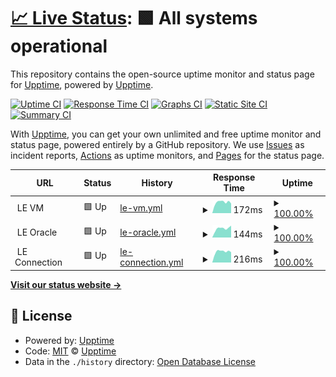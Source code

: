 # [📈 Live Status](https://n0i2.github.io/Upptime): <!--live status--> **🟩 All systems operational**

This repository contains the open-source uptime monitor and status page for [Upptime](https://upptime.js.org), powered by [Upptime](https://github.com/upptime/upptime).

[![Uptime CI](https://github.com/n0i2/upptime/workflows/Uptime%20CI/badge.svg)](https://github.com/n0i2/upptime/actions?query=workflow%3A%22Uptime+CI%22)
[![Response Time CI](https://github.com/n0i2/upptime/workflows/Response%20Time%20CI/badge.svg)](https://github.com/n0i2/upptime/actions?query=workflow%3A%22Response+Time+CI%22)
[![Graphs CI](https://github.com/n0i2/upptime/workflows/Graphs%20CI/badge.svg)](https://github.com/n0i2/upptime/actions?query=workflow%3A%22Graphs+CI%22)
[![Static Site CI](https://github.com/n0i2/upptime/workflows/Static%20Site%20CI/badge.svg)](https://github.com/n0i2/upptime/actions?query=workflow%3A%22Static+Site+CI%22)
[![Summary CI](https://github.com/n0i2/upptime/workflows/Summary%20CI/badge.svg)](https://github.com/n0i2/upptime/actions?query=workflow%3A%22Summary+CI%22)

With [Upptime](https://upptime.js.org), you can get your own unlimited and free uptime monitor and status page, powered entirely by a GitHub repository. We use [Issues](https://github.com/upptime/upptime/issues) as incident reports, [Actions](https://github.com/n0i2/upptime/actions) as uptime monitors, and [Pages](https://demo.upptime.js.org) for the status page.

<!--start: status pages-->
<!-- This summary is generated by Upptime (https://github.com/upptime/upptime) -->
<!-- Do not edit this manually, your changes will be overwritten -->
<!-- prettier-ignore -->
| URL | Status | History | Response Time | Uptime |
| --- | ------ | ------- | ------------- | ------ |
| <img alt="" src="https://icons.duckduckgo.com/ip3/null.ico" height="13"> LE VM | 🟩 Up | [le-vm.yml](https://github.com/n0i2/Upptime/commits/HEAD/history/le-vm.yml) | <details><summary><img alt="Response time graph" src="./graphs/le-vm/response-time-week.png" height="20"> 172ms</summary><br><a href="https://n0i2.github.io/Upptime/history/le-vm"><img alt="Response time 163" src="https://img.shields.io/endpoint?url=https%3A%2F%2Fraw.githubusercontent.com%2Fn0i2%2FUpptime%2FHEAD%2Fapi%2Fle-vm%2Fresponse-time.json"></a><br><a href="https://n0i2.github.io/Upptime/history/le-vm"><img alt="24-hour response time 151" src="https://img.shields.io/endpoint?url=https%3A%2F%2Fraw.githubusercontent.com%2Fn0i2%2FUpptime%2FHEAD%2Fapi%2Fle-vm%2Fresponse-time-day.json"></a><br><a href="https://n0i2.github.io/Upptime/history/le-vm"><img alt="7-day response time 172" src="https://img.shields.io/endpoint?url=https%3A%2F%2Fraw.githubusercontent.com%2Fn0i2%2FUpptime%2FHEAD%2Fapi%2Fle-vm%2Fresponse-time-week.json"></a><br><a href="https://n0i2.github.io/Upptime/history/le-vm"><img alt="30-day response time 153" src="https://img.shields.io/endpoint?url=https%3A%2F%2Fraw.githubusercontent.com%2Fn0i2%2FUpptime%2FHEAD%2Fapi%2Fle-vm%2Fresponse-time-month.json"></a><br><a href="https://n0i2.github.io/Upptime/history/le-vm"><img alt="1-year response time 163" src="https://img.shields.io/endpoint?url=https%3A%2F%2Fraw.githubusercontent.com%2Fn0i2%2FUpptime%2FHEAD%2Fapi%2Fle-vm%2Fresponse-time-year.json"></a></details> | <details><summary><a href="https://n0i2.github.io/Upptime/history/le-vm">100.00%</a></summary><a href="https://n0i2.github.io/Upptime/history/le-vm"><img alt="All-time uptime 99.80%" src="https://img.shields.io/endpoint?url=https%3A%2F%2Fraw.githubusercontent.com%2Fn0i2%2FUpptime%2FHEAD%2Fapi%2Fle-vm%2Fuptime.json"></a><br><a href="https://n0i2.github.io/Upptime/history/le-vm"><img alt="24-hour uptime 100.00%" src="https://img.shields.io/endpoint?url=https%3A%2F%2Fraw.githubusercontent.com%2Fn0i2%2FUpptime%2FHEAD%2Fapi%2Fle-vm%2Fuptime-day.json"></a><br><a href="https://n0i2.github.io/Upptime/history/le-vm"><img alt="7-day uptime 100.00%" src="https://img.shields.io/endpoint?url=https%3A%2F%2Fraw.githubusercontent.com%2Fn0i2%2FUpptime%2FHEAD%2Fapi%2Fle-vm%2Fuptime-week.json"></a><br><a href="https://n0i2.github.io/Upptime/history/le-vm"><img alt="30-day uptime 100.00%" src="https://img.shields.io/endpoint?url=https%3A%2F%2Fraw.githubusercontent.com%2Fn0i2%2FUpptime%2FHEAD%2Fapi%2Fle-vm%2Fuptime-month.json"></a><br><a href="https://n0i2.github.io/Upptime/history/le-vm"><img alt="1-year uptime 99.80%" src="https://img.shields.io/endpoint?url=https%3A%2F%2Fraw.githubusercontent.com%2Fn0i2%2FUpptime%2FHEAD%2Fapi%2Fle-vm%2Fuptime-year.json"></a></details>
| <img alt="" src="https://icons.duckduckgo.com/ip3/null.ico" height="13"> LE Oracle | 🟩 Up | [le-oracle.yml](https://github.com/n0i2/Upptime/commits/HEAD/history/le-oracle.yml) | <details><summary><img alt="Response time graph" src="./graphs/le-oracle/response-time-week.png" height="20"> 144ms</summary><br><a href="https://n0i2.github.io/Upptime/history/le-oracle"><img alt="Response time 123" src="https://img.shields.io/endpoint?url=https%3A%2F%2Fraw.githubusercontent.com%2Fn0i2%2FUpptime%2FHEAD%2Fapi%2Fle-oracle%2Fresponse-time.json"></a><br><a href="https://n0i2.github.io/Upptime/history/le-oracle"><img alt="24-hour response time 188" src="https://img.shields.io/endpoint?url=https%3A%2F%2Fraw.githubusercontent.com%2Fn0i2%2FUpptime%2FHEAD%2Fapi%2Fle-oracle%2Fresponse-time-day.json"></a><br><a href="https://n0i2.github.io/Upptime/history/le-oracle"><img alt="7-day response time 144" src="https://img.shields.io/endpoint?url=https%3A%2F%2Fraw.githubusercontent.com%2Fn0i2%2FUpptime%2FHEAD%2Fapi%2Fle-oracle%2Fresponse-time-week.json"></a><br><a href="https://n0i2.github.io/Upptime/history/le-oracle"><img alt="30-day response time 120" src="https://img.shields.io/endpoint?url=https%3A%2F%2Fraw.githubusercontent.com%2Fn0i2%2FUpptime%2FHEAD%2Fapi%2Fle-oracle%2Fresponse-time-month.json"></a><br><a href="https://n0i2.github.io/Upptime/history/le-oracle"><img alt="1-year response time 123" src="https://img.shields.io/endpoint?url=https%3A%2F%2Fraw.githubusercontent.com%2Fn0i2%2FUpptime%2FHEAD%2Fapi%2Fle-oracle%2Fresponse-time-year.json"></a></details> | <details><summary><a href="https://n0i2.github.io/Upptime/history/le-oracle">100.00%</a></summary><a href="https://n0i2.github.io/Upptime/history/le-oracle"><img alt="All-time uptime 100.00%" src="https://img.shields.io/endpoint?url=https%3A%2F%2Fraw.githubusercontent.com%2Fn0i2%2FUpptime%2FHEAD%2Fapi%2Fle-oracle%2Fuptime.json"></a><br><a href="https://n0i2.github.io/Upptime/history/le-oracle"><img alt="24-hour uptime 100.00%" src="https://img.shields.io/endpoint?url=https%3A%2F%2Fraw.githubusercontent.com%2Fn0i2%2FUpptime%2FHEAD%2Fapi%2Fle-oracle%2Fuptime-day.json"></a><br><a href="https://n0i2.github.io/Upptime/history/le-oracle"><img alt="7-day uptime 100.00%" src="https://img.shields.io/endpoint?url=https%3A%2F%2Fraw.githubusercontent.com%2Fn0i2%2FUpptime%2FHEAD%2Fapi%2Fle-oracle%2Fuptime-week.json"></a><br><a href="https://n0i2.github.io/Upptime/history/le-oracle"><img alt="30-day uptime 100.00%" src="https://img.shields.io/endpoint?url=https%3A%2F%2Fraw.githubusercontent.com%2Fn0i2%2FUpptime%2FHEAD%2Fapi%2Fle-oracle%2Fuptime-month.json"></a><br><a href="https://n0i2.github.io/Upptime/history/le-oracle"><img alt="1-year uptime 100.00%" src="https://img.shields.io/endpoint?url=https%3A%2F%2Fraw.githubusercontent.com%2Fn0i2%2FUpptime%2FHEAD%2Fapi%2Fle-oracle%2Fuptime-year.json"></a></details>
| <img alt="" src="https://icons.duckduckgo.com/ip3/null.ico" height="13"> LE Connection | 🟩 Up | [le-connection.yml](https://github.com/n0i2/Upptime/commits/HEAD/history/le-connection.yml) | <details><summary><img alt="Response time graph" src="./graphs/le-connection/response-time-week.png" height="20"> 216ms</summary><br><a href="https://n0i2.github.io/Upptime/history/le-connection"><img alt="Response time 200" src="https://img.shields.io/endpoint?url=https%3A%2F%2Fraw.githubusercontent.com%2Fn0i2%2FUpptime%2FHEAD%2Fapi%2Fle-connection%2Fresponse-time.json"></a><br><a href="https://n0i2.github.io/Upptime/history/le-connection"><img alt="24-hour response time 202" src="https://img.shields.io/endpoint?url=https%3A%2F%2Fraw.githubusercontent.com%2Fn0i2%2FUpptime%2FHEAD%2Fapi%2Fle-connection%2Fresponse-time-day.json"></a><br><a href="https://n0i2.github.io/Upptime/history/le-connection"><img alt="7-day response time 216" src="https://img.shields.io/endpoint?url=https%3A%2F%2Fraw.githubusercontent.com%2Fn0i2%2FUpptime%2FHEAD%2Fapi%2Fle-connection%2Fresponse-time-week.json"></a><br><a href="https://n0i2.github.io/Upptime/history/le-connection"><img alt="30-day response time 197" src="https://img.shields.io/endpoint?url=https%3A%2F%2Fraw.githubusercontent.com%2Fn0i2%2FUpptime%2FHEAD%2Fapi%2Fle-connection%2Fresponse-time-month.json"></a><br><a href="https://n0i2.github.io/Upptime/history/le-connection"><img alt="1-year response time 200" src="https://img.shields.io/endpoint?url=https%3A%2F%2Fraw.githubusercontent.com%2Fn0i2%2FUpptime%2FHEAD%2Fapi%2Fle-connection%2Fresponse-time-year.json"></a></details> | <details><summary><a href="https://n0i2.github.io/Upptime/history/le-connection">100.00%</a></summary><a href="https://n0i2.github.io/Upptime/history/le-connection"><img alt="All-time uptime 99.98%" src="https://img.shields.io/endpoint?url=https%3A%2F%2Fraw.githubusercontent.com%2Fn0i2%2FUpptime%2FHEAD%2Fapi%2Fle-connection%2Fuptime.json"></a><br><a href="https://n0i2.github.io/Upptime/history/le-connection"><img alt="24-hour uptime 100.00%" src="https://img.shields.io/endpoint?url=https%3A%2F%2Fraw.githubusercontent.com%2Fn0i2%2FUpptime%2FHEAD%2Fapi%2Fle-connection%2Fuptime-day.json"></a><br><a href="https://n0i2.github.io/Upptime/history/le-connection"><img alt="7-day uptime 100.00%" src="https://img.shields.io/endpoint?url=https%3A%2F%2Fraw.githubusercontent.com%2Fn0i2%2FUpptime%2FHEAD%2Fapi%2Fle-connection%2Fuptime-week.json"></a><br><a href="https://n0i2.github.io/Upptime/history/le-connection"><img alt="30-day uptime 100.00%" src="https://img.shields.io/endpoint?url=https%3A%2F%2Fraw.githubusercontent.com%2Fn0i2%2FUpptime%2FHEAD%2Fapi%2Fle-connection%2Fuptime-month.json"></a><br><a href="https://n0i2.github.io/Upptime/history/le-connection"><img alt="1-year uptime 99.98%" src="https://img.shields.io/endpoint?url=https%3A%2F%2Fraw.githubusercontent.com%2Fn0i2%2FUpptime%2FHEAD%2Fapi%2Fle-connection%2Fuptime-year.json"></a></details>

<!--end: status pages-->

[**Visit our status website →**](https://n0i2.github.io/Upptime)

## 📄 License

- Powered by: [Upptime](https://github.com/upptime/upptime)
- Code: [MIT](./LICENSE) © [Upptime](https://upptime.js.org)
- Data in the `./history` directory: [Open Database License](https://opendatacommons.org/licenses/odbl/1-0/)
